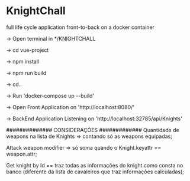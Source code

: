 # KnightChall
full life cycle application front-to-back on a docker container 

-> Open terminal in */KNIGHTCHALL

-> cd vue-project

-> npm install

-> npm run build

-> cd..

-> Run 'docker-compose up --build'

-> Open Front Application on 'http://localhost:8080/'

-> BackEnd Application Listening on 'http://localhost:32785/api/Knights'


############## CONSIDERAÇÕES #############
Quantidade de weapons na lista de Knights  => contando só as weapons equipadas;

Attack weapon modifier => só soma quando o Knight.keyattr == weapon.attr;

Get knight by Id == traz todas as informações do knight como consta no banco (diferente da lista de cavaleiros que traz informações calculadas);